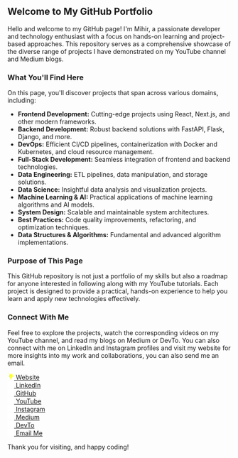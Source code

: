## Welcome to My GitHub Portfolio

Hello and welcome to my GitHub page! I'm Mihir, a passionate developer and technology enthusiast with a focus on hands-on learning and project-based approaches. This repository serves as a comprehensive showcase of the diverse range of projects I have demonstrated on my YouTube channel and Medium blogs.

### What You'll Find Here

On this page, you'll discover projects that span across various domains, including:

- **Frontend Development:** Cutting-edge projects using React, Next.js, and other modern frameworks.
- **Backend Development:** Robust backend solutions with FastAPI, Flask, Django, and more.
- **DevOps:** Efficient CI/CD pipelines, containerization with Docker and Kubernetes, and cloud resource management.
- **Full-Stack Development:** Seamless integration of frontend and backend technologies.
- **Data Engineering:** ETL pipelines, data manipulation, and storage solutions.
- **Data Science:** Insightful data analysis and visualization projects.
- **Machine Learning & AI:** Practical applications of machine learning algorithms and AI models.
- **System Design:** Scalable and maintainable system architectures.
- **Best Practices:** Code quality improvements, refactoring, and optimization techniques.
- **Data Structures & Algorithms:** Fundamental and advanced algorithm implementations.

### Purpose of This Page

This GitHub repository is not just a portfolio of my skills but also a roadmap for anyone interested in following along with my YouTube tutorials. Each project is designed to provide a practical, hands-on experience to help you learn and apply new technologies effectively.

### Connect With Me

Feel free to explore the projects, watch the corresponding videos on my YouTube channel, and read my blogs on Medium or DevTo. You can also connect with me on LinkedIn and Instagram profiles and visit my website for more insights into my work and collaborations, you can also send me an email.

<a href="https://fullstackfusions.com" target="_blank"><img src="assets/logo.png" alt="Logo" height="15"> Website</a>
<br />
<a href="https://www.linkedin.com/in/fullstackfusions/" target="_blank"><img src="assets/linkedin.png" alt="LinkedIN" height="15"> LinkedIn</a>
<br />
<a href="https://github.com/fullstackfusions" target="_blank"><img src="assets/github.png" alt="GitHub" height="15"> GitHub</a>
<br />
<a href="https://www.youtube.com/@fullstackfusions" target="_blank"><img src="assets/youtube.png" alt="YouTube" height="15"> YouTube</a>
<br />
<a href="https://www.instagram.com/fullstackfusions/" target="_blank"><img src="assets/instagram.png" alt="Instagram" height="15"> Instagram</a>
<br />
<a href="medium.com/@fullstackfusions" target="_blank"><img src="assets/medium.png" alt="Medium" height="15"> Medium</a>
<br />
<a href="https://dev.to/fullstackfusions" target="_blank"><img src="assets/dev.png" alt="DevTo" height="15"> DevTo</a>
<br />
<a href="mailto:fullstackfusions@gmail.com" target="_blank"><img src="assets/email.png" alt="Email" height="15"> Email Me</a>
<br />

Thank you for visiting, and happy coding!
